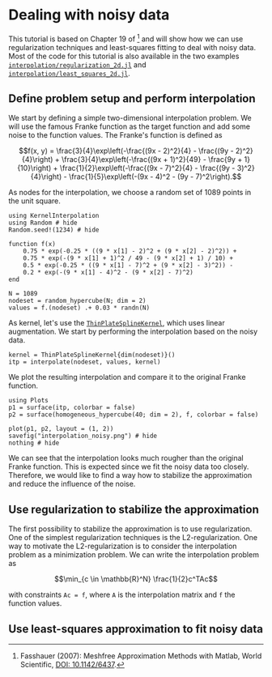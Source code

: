 # Dealing with noisy data

This tutorial is based on Chapter 19 of [^Fasshauer2007] and will show how we can use regularization techniques and least-squares
fitting to deal with noisy data. Most of the code for this tutorial is also available in the two examples
[`interpolation/regularization_2d.jl`](https://github.com/JoshuaLampert/KernelInterpolation.jl/blob/main/examples/interpolation/regularization_2d.jl) and
[`interpolation/least_squares_2d.jl`](https://github.com/JoshuaLampert/KernelInterpolation.jl/blob/main/examples/interpolation/least_squares_2d.jl).

## Define problem setup and perform interpolation

We start by defining a simple two-dimensional interpolation problem. We will use the famous Franke function as the
target function and add some noise to the function values. The Franke's function is defined as

```math
f(x, y) = \frac{3}{4}\exp\left(-\frac{(9x - 2)^2}{4} - \frac{(9y - 2)^2}{4}\right) + \frac{3}{4}\exp\left(-\frac{(9x + 1)^2}{49} - \frac{9y + 1}{10}\right) + \frac{1}{2}\exp\left(-\frac{(9x - 7)^2}{4} - \frac{(9y - 3)^2}{4}\right) - \frac{1}{5}\exp\left(-(9x - 4)^2 - (9y - 7)^2\right).
```

As nodes for the interpolation, we choose a random set of 1089 points in the unit square.

```@example noisy-itp
using KernelInterpolation
using Random # hide
Random.seed!(1234) # hide

function f(x)
    0.75 * exp(-0.25 * ((9 * x[1] - 2)^2 + (9 * x[2] - 2)^2)) +
    0.75 * exp(-(9 * x[1] + 1)^2 / 49 - (9 * x[2] + 1) / 10) +
    0.5 * exp(-0.25 * ((9 * x[1] - 7)^2 + (9 * x[2] - 3)^2)) -
    0.2 * exp(-(9 * x[1] - 4)^2 - (9 * x[2] - 7)^2)
end

N = 1089
nodeset = random_hypercube(N; dim = 2)
values = f.(nodeset) .+ 0.03 * randn(N)
```

As kernel, let's use the [`ThinPlateSplineKernel`](@ref), which uses linear augmentation. We start by performing the interpolation
based on the noisy data.

```@example noisy-itp
kernel = ThinPlateSplineKernel{dim(nodeset)}()
itp = interpolate(nodeset, values, kernel)
```

We plot the resulting interpolation and compare it to the original Franke function.

```@example noisy-itp
using Plots
p1 = surface(itp, colorbar = false)
p2 = surface(homogeneous_hypercube(40; dim = 2), f, colorbar = false)

plot(p1, p2, layout = (1, 2))
savefig("interpolation_noisy.png") # hide
nothing # hide
```

We can see that the interpolation looks much rougher than the original Franke function. This is expected since we fit the noisy data too closely.
Therefore, we would like to find a way how to stabilize the approximation and reduce the influence of the noise.

## Use regularization to stabilize the approximation

The first possibility to stabilize the approximation is to use regularization. One of the simplest regularization techniques is the L2-regularization.
One way to motivate the L2-regularization is to consider the interpolation problem as a minimization problem. We can write the interpolation problem as

```math
\min_{c \in \mathbb{R}^N} \frac{1}{2}c^TAc
```

with constraints ``Ac = f``, where `A` is the interpolation matrix and `f` the function values.

## Use least-squares approximation to fit noisy data

[^Fasshauer2007]:
    Fasshauer (2007):
    Meshfree Approximation Methods with Matlab,
    World Scientific,
    [DOI: 10.1142/6437](https://doi.org/10.1142/6437).
